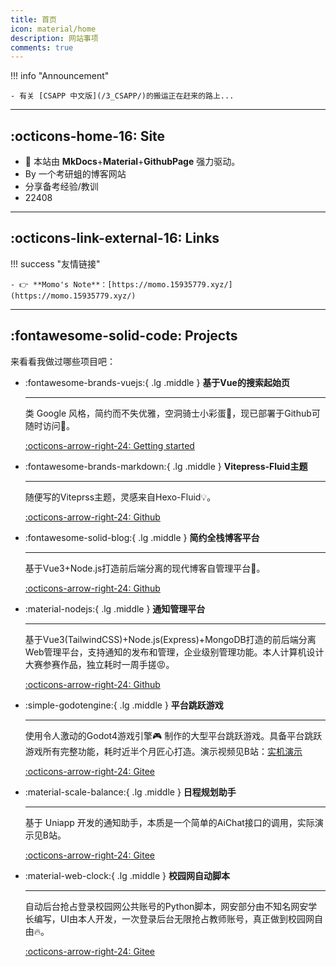 ```yaml
---
title: 首页	
icon: material/home
description: 网站事项
comments: true
---
```

!!! info "Announcement"

	- 有关 [CSAPP 中文版](/3_CSAPP/)的搬运正在赶来的路上...

---


## :octicons-home-16: Site

- 🚀 本站由 **MkDocs**+**Material**+**GithubPage** 强力驱动。
- By 一个考研蛆的博客网站
- 分享备考经验/教训
- 22408

---

## :octicons-link-external-16: Links


!!! success "友情链接"

	- 👉 **Momo's Note**：[https://momo.15935779.xyz/](https://momo.15935779.xyz/)

---

## :fontawesome-solid-code: Projects

来看看我做过哪些项目吧：

<div class="grid cards" markdown>

-   :fontawesome-brands-vuejs:{ .lg .middle } __基于Vue的搜索起始页__

    ---

    类 Google 风格，简约而不失优雅，空洞骑士小彩蛋🥳，现已部署于Github可随时访问🚀。

    [:octicons-arrow-right-24: Getting started](https://sygmail.github.io/)

-   :fontawesome-brands-markdown:{ .lg .middle } __Vitepress-Fluid主题__

    ---

    随便写的Viteprss主题，灵感来自Hexo-Fluid💡。

    [:octicons-arrow-right-24: Github](https://github.com/CCCCOOH/vitepress-theme-sy)

-   :fontawesome-solid-blog:{ .lg .middle } __简约全栈博客平台__

    ---

    基于Vue3+Node.js打造前后端分离的现代博客自管理平台🚀。

    [:octicons-arrow-right-24: Github](https://github.com/CCCCOOH/Node.js-Blog)

-   :material-nodejs:{ .lg .middle } __通知管理平台__

    ---

    基于Vue3(TailwindCSS)+Node.js(Express)+MongoDB打造的前后端分离Web管理平台，支持通知的发布和管理，企业级别管理功能。本人计算机设计大赛参赛作品，独立耗时一周手搓😡。
		

    [:octicons-arrow-right-24: Github](https://github.com/CCCCOOH/School-Notification-Manager)

-   :simple-godotengine:{ .lg .middle } __平台跳跃游戏__

    ---

    使用令人激动的Godot4游戏引擎🎮 制作的大型平台跳跃游戏。具备平台跳跃游戏所有完整功能，耗时近半个月匠心打造。演示视频见B站：[实机演示](https://www.bilibili.com/video/BV1mEvfetEeD/)
		

    [:octicons-arrow-right-24: Gitee](https://gitee.com/CCCCOOH/CartoonCalculation)

-   :material-scale-balance:{ .lg .middle } __日程规划助手__

    ---

	  基于 Uniapp 开发的通知助手，本质是一个简单的AiChat接口的调用，实际演示见B站。
		

    [:octicons-arrow-right-24: Gitee](https://gitee.com/CCCCOOH/Ai-smater-helper)

-   :material-web-clock:{ .lg .middle } __校园网自动脚本__

    ---

	  自动后台抢占登录校园网公共账号的Python脚本，网安部分由不知名网安学长编写，UI由本人开发，一次登录后台无限抢占教师账号，真正做到校园网自由🔥。
		

    [:octicons-arrow-right-24: Gitee](https://gitee.com/CCCCOOH/ufe-py)

</div>